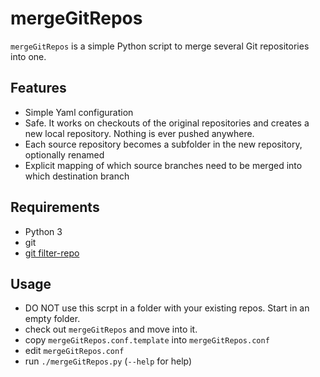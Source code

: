 # mergeGitRepos

`mergeGitRepos` is a simple Python script to merge several Git repositories into one.

## Features
- Simple Yaml configuration
- Safe. It works on checkouts of the original repositories and creates a new local repository. Nothing is ever pushed anywhere.
- Each source repository becomes a subfolder in the new repository, optionally renamed
- Explicit mapping of which source branches need to be merged into which destination branch

## Requirements
- Python 3
- git
- [git filter-repo](https://github.com/newren/git-filter-repo)

## Usage
- DO NOT use this scrpt in a folder with your existing repos. Start in an empty folder.
- check out `mergeGitRepos` and move into it.
- copy `mergeGitRepos.conf.template` into `mergeGitRepos.conf`
- edit `mergeGitRepos.conf`
- run `./mergeGitRepos.py` (`--help` for help)

